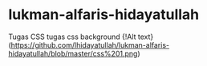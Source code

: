 # lukman-alfaris-hidayatullah
Tugas CSS
tugas css background
{!Alt text}(https://github.com/lhidayatullah/lukman-alfaris-hidayatullah/blob/master/css%201.png)
